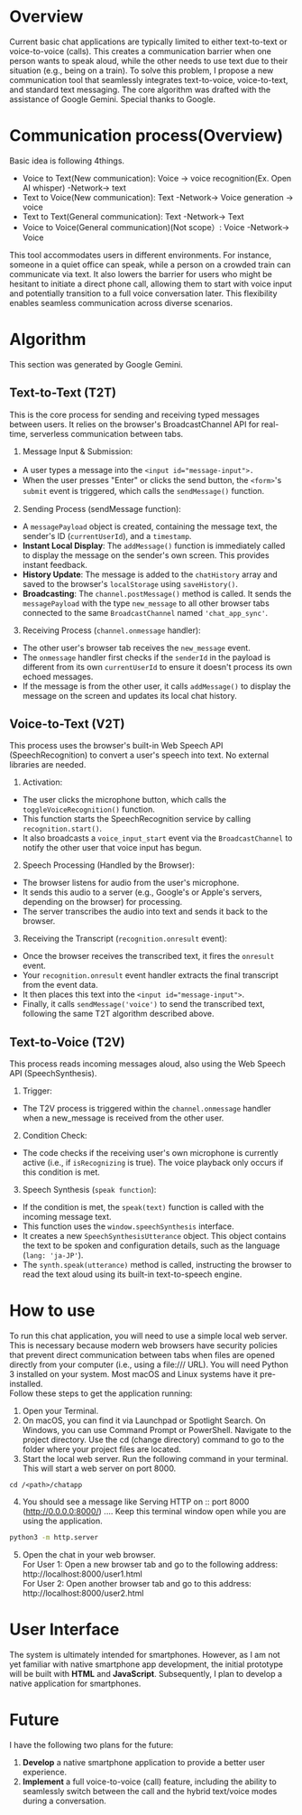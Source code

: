 # Overview
Current basic chat applications are typically limited to either text-to-text or voice-to-voice (calls). This creates a communication barrier when one person wants to speak aloud, while the other needs to use text due to their situation (e.g., being on a train). To solve this problem, I propose a new communication tool that seamlessly integrates text-to-voice, voice-to-text, and standard text messaging.
The core algorithm was drafted with the assistance of Google Gemini. Special thanks to Google.

# Communication process(Overview)
Basic idea is following 4things.<br>
 - Voice to Text(New communication): Voice -> voice recognition(Ex. Open AI whisper) -Network-> text <br>
 - Text to Voice(New communication): Text -Network-> Voice generation -> voice <br>
 - Text to Text(General communication): Text -Network-> Text<br>
 - Voice to Voice(General communication)(Not scope）: Voice -Network-> Voice<br>

This tool accommodates users in different environments. For instance, someone in a quiet office can speak, while a person on a crowded train can communicate via text. It also lowers the barrier for users who might be hesitant to initiate a direct phone call, allowing them to start with voice input and potentially transition to a full voice conversation later. This flexibility enables seamless communication across diverse scenarios.

# Algorithm
This section was generated by Google Gemini.
## Text-to-Text (T2T) 
This is the core process for sending and receiving typed messages between users. It relies on the browser's BroadcastChannel API for real-time, serverless communication between tabs.<br>

1. Message Input & Submission:<br>
- A user types a message into the ```<input id="message-input">.```　 <br>
- When the user presses "Enter" or clicks the send button, the ```<form>```'s ```submit``` event is triggered, which calls the ```sendMessage()``` function.　<br>

2. Sending Process (sendMessage function):<br>
- A ```messagePayload``` object is created, containing the message text, the sender's ID (```currentUserId```), and a ```timestamp```.<br>
- **Instant Local Display**: The ```addMessage()``` function is immediately called to display the message on the sender's own screen. This provides instant feedback.<br>
- **History Update**: The message is added to the ```chatHistory``` array and saved to the browser's ```localStorage``` using ```saveHistory()```.<br>
- **Broadcasting**: The ```channel.postMessage()``` method is called. It sends the ```messagePayload``` with the type ```new_message``` to all other browser tabs connected to the same ```BroadcastChannel``` named ```'chat_app_sync'```.<br>

3. Receiving Process (```channel.onmessage``` handler):<br>
- The other user's browser tab receives the ```new_message``` event.
- The ```onmessage``` handler first checks if the ```senderId``` in the payload is different from its own ```currentUserId``` to ensure it doesn't process its own echoed messages.
- If the message is from the other user, it calls ```addMessage()``` to display the message on the screen and updates its local chat history.

## Voice-to-Text (V2T)
This process uses the browser's built-in Web Speech API (SpeechRecognition) to convert a user's speech into text. No external libraries are needed.<br>

1. Activation:<br>
- The user clicks the microphone button, which calls the ```toggleVoiceRecognition()``` function.<br>
- This function starts the SpeechRecognition service by calling ```recognition.start()```.<br>
- It also broadcasts a ```voice_input_start``` event via the ```BroadcastChannel``` to notify the other user that voice input has begun.<br>

2. Speech Processing (Handled by the Browser):<br>
- The browser listens for audio from the user's microphone.<br>
- It sends this audio to a server (e.g., Google's or Apple's servers, depending on the browser) for processing.<br>
- The server transcribes the audio into text and sends it back to the browser.<br>

3. Receiving the Transcript (```recognition.onresult``` event):<br>
- Once the browser receives the transcribed text, it fires the ```onresult``` event.<br>
- Your ```recognition.onresult``` event handler extracts the final transcript from the event data.<br>
- It then places this text into the ```<input id="message-input">```.<br>
- Finally, it calls ```sendMessage('voice')``` to send the transcribed text, following the same T2T algorithm described above.<br>

## Text-to-Voice (T2V)
This process reads incoming messages aloud, also using the Web Speech API (SpeechSynthesis).<br>

1. Trigger:<br>
- The T2V process is triggered within the ```channel.onmessage``` handler when a new_message is received from the other user.<br>

2. Condition Check:<br>
- The code checks if the receiving user's own microphone is currently active (i.e., if ```isRecognizing``` is true). The voice playback only occurs if this condition is met.<br>

3. Speech Synthesis (```speak function```):<br>
- If the condition is met, the ```speak(text)``` function is called with the incoming message text.<br>
- This function uses the ```window.speechSynthesis``` interface.<br>
- It creates a new ```SpeechSynthesisUtterance``` object. This object contains the text to be spoken and configuration details, such as the language (```lang: 'ja-JP'```).<br>
- The ```synth.speak(utterance)``` method is called, instructing the browser to read the text aloud using its built-in text-to-speech engine.<br>


# How to use
To run this chat application, you will need to use a simple local web server. This is necessary because modern web browsers have security policies that prevent direct communication between tabs when files are opened directly from your computer (i.e., using a file:/// URL).
You will need Python 3 installed on your system. Most macOS and Linux systems have it pre-installed.
<br>Follow these steps to get the application running: <br> 
1. Open your Terminal.<br>
2. On macOS, you can find it via Launchpad or Spotlight Search.
   On Windows, you can use Command Prompt or PowerShell.
   Navigate to the project directory. Use the cd (change directory) command to go to the folder where your project files are located.<br>
3. Start the local web server. Run the following command in your terminal. This will start a web server on port 8000.
```bash:title
cd /<path>/chatapp
```
4. You should see a message like Serving HTTP on :: port 8000 (http://0.0.0.0:8000/) .... Keep this terminal window open while you are using the application.
```bash
python3 -m http.server
```
5. Open the chat in your web browser.<br>
For User 1: Open a new browser tab and go to the following address: http://localhost:8000/user1.html<br>
For User 2: Open another browser tab and go to this address: http://localhost:8000/user2.html


# User Interface
The system is ultimately intended for smartphones. However, as I am not yet familiar with native smartphone app development, the initial prototype will be built with **HTML** and **JavaScript**. Subsequently, I plan to develop a native application for smartphones.

# Future
I have the following two plans for the future:<br>
1. **Develop** a native smartphone application to provide a better user experience.
2. **Implement** a full voice-to-voice (call) feature, including the ability to seamlessly switch between the call and the hybrid text/voice modes during a conversation.



